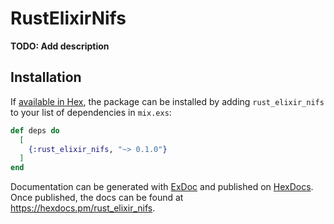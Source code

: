# RustElixirNifs

**TODO: Add description**

## Installation

If [available in Hex](https://hex.pm/docs/publish), the package can be installed
by adding `rust_elixir_nifs` to your list of dependencies in `mix.exs`:

```elixir
def deps do
  [
    {:rust_elixir_nifs, "~> 0.1.0"}
  ]
end
```

Documentation can be generated with [ExDoc](https://github.com/elixir-lang/ex_doc)
and published on [HexDocs](https://hexdocs.pm). Once published, the docs can
be found at <https://hexdocs.pm/rust_elixir_nifs>.

